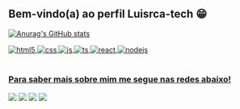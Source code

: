 ## Bem-vindo(a) ao perfil Luisrca-tech 😁

 <div>
   <a href="https://github.com/luisrca-tech" />

</div>

![Anurag's GitHub stats](https://github-readme-stats.vercel.app/api?username=luisrca-tech&theme=dark&show_icons=true)

<div style="display: inline_block">
  <img align="center" alt="html5" src="https://img.shields.io/badge/HTML5-E34F26?style=for-the-badge&logo=html5&logoColor=white" />
  <img align="center" alt="css" src="https://img.shields.io/badge/CSS3-1572B6?style=for-the-badge&logo=css3&logoColor=white" />
  <img align="center" alt="js" src="https://img.shields.io/badge/JavaScript-F7DF1E?style=for-the-badge&logo=javascript&logoColor=black" />
  <img align="center" alt="ts" src="https://img.shields.io/badge/TypeScript-007ACC?style=for-the-badge&logo=typescript&logoColor=white" />
  <img align="center" alt="react" src="https://img.shields.io/badge/React-20232A?style=for-the-badge&logo=react&logoColor=61DAFB" />
  <img align="center" alt="nodejs" src="https://img.shields.io/badge/Node.js-43853D?style=for-the-badge&logo=node.js&logoColor=white" />
</div>

<br/>
  
  ### Para saber mais sobre mim me segue nas redes abaixo!
 
<div> 
  <a target="_blank" href="https://instagram.com/luis_felip" target="_blank"><img src="https://img.shields.io/badge/-Instagram-%23E4405F?style=for-the-badge&logo=instagram&logoColor=white" target="_blank" ></a>
 <a target="_blank" href="https://discord.gg/83d46hyQ" target="_blank" ><img src="https://img.shields.io/badge/Discord-7289DA?style=for-the-badge&logo=discord&logoColor=white" target="_blank"></a> 
  <a target="_blank" href = "mailto:luisrochacruzalves@gmail.com"><img src="https://img.shields.io/badge/-Gmail-%23333?style=for-the-badge&logo=gmail&logoColor=white" target="_blank"></a>
  <a target="_blank" href = "https://www.linkedin.com/in/luis-felipe-da-rocha-a4a331295/"><img src="https://img.shields.io/badge/linkedin%23333?style=for-the-badge&logo=gmail&logoColor=white" target="_blank"></a>
 
 
</div>
